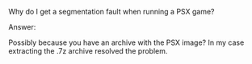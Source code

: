 Why do I get a segmentation fault when running a PSX game?

Answer:

Possibly because you have an archive with the PSX image?
In my case extracting the .7z archive resolved the problem.
